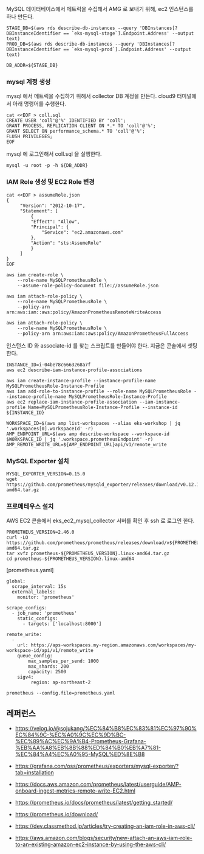 MySQL 데이터베이스에서 메트릭을 수집해서 AMG 로 보내기 위해, ec2 인스턴스를 하나 만든다. 

```
STAGE_DB=$(aws rds describe-db-instances --query 'DBInstances[?DBInstanceIdentifier == `eks-mysql-stage`].Endpoint.Address' --output text)
PROD_DB=$(aws rds describe-db-instances --query 'DBInstances[?DBInstanceIdentifier == `eks-mysql-prod`].Endpoint.Address' --output text)

DB_ADDR=${STAGE_DB}
```


### mysql 계정 생성 ###

mysql 에서 메트릭을 수집하기 위해서 collector DB 계정을 만든다. cloud9 터미널에서 아래 명령어를 수행한다. 
```
cat <<EOF > coll.sql
CREATE USER 'coll'@'%' IDENTIFIED BY 'coll';
GRANT PROCESS, REPLICATION CLIENT ON *.* TO 'coll'@'%';
GRANT SELECT ON performance_schema.* TO 'coll'@'%';
FLUSH PRIVILEGES;
EOF
```

mysql 에 로그인해서 coll.sql 을 실행한다. 
```
mysql -u root -p -h ${DB_ADDR} 
```

### IAM Role 생성 및 EC2 Role 변경 ###
```
cat <<EOF > assumeRole.json
{
     "Version": "2012-10-17",
     "Statement": [
         {
         "Effect": "Allow",
         "Principal": {
             "Service": "ec2.amazonaws.com"
         },
         "Action": "sts:AssumeRole"
         }
     ]
}
EOF

aws iam create-role \
    --role-name MySQLPrometheusRole \
    --assume-role-policy-document file://assumeRole.json

aws iam attach-role-policy \
    --role-name MySQLPrometheusRole \
    --policy-arn arn:aws:iam::aws:policy/AmazonPrometheusRemoteWriteAccess

aws iam attach-role-policy \
    --role-name MySQLPrometheusRole \
    --policy-arn arn:aws:iam::aws:policy/AmazonPrometheusFullAccess
```


인스턴스 ID 와 associate-id 를 찾는 스크립트를 만들어야 한다. 지금은 콘솔에서 셋팅한다.
```
INSTANCE_ID=i-04be78c6663268a7f
aws ec2 describe-iam-instance-profile-associations
```

```
aws iam create-instance-profile --instance-profile-name MySQLPrometheusRole-Instance-Profile
aws iam add-role-to-instance-profile --role-name MySQLPrometheusRole --instance-profile-name MySQLPrometheusRole-Instance-Profile
aws ec2 replace-iam-instance-profile-association --iam-instance-profile Name=MySQLPrometheusRole-Instance-Profile --instance-id ${INSTANCE_ID}
```

```
WORKSPACE_ID=$(aws amp list-workspaces --alias eks-workshop | jq '.workspaces[0].workspaceId' -r)
AMP_ENDPOINT_URL=$(aws amp describe-workspace --workspace-id $WORKSPACE_ID | jq '.workspace.prometheusEndpoint' -r)
AMP_REMOTE_WRITE_URL=${AMP_ENDPOINT_URL}api/v1/remote_write
```

### MySQL Exporter 설치 ###
```
MYSQL_EXPORTER_VERSION=0.15.0
wget https://github.com/prometheus/mysqld_exporter/releases/download/v0.12.1/mysqld_exporter-${MYSQL_EXPORTER_VERSION}.linux-amd64.tar.gz
```


### 프로메테우스 설치 ###

AWS EC2 콘솔에서 eks_ec2_mysql_collector 서버를 확인 후 ssh 로 로그인 한다.

```
PROMETHEUS_VERSION=2.46.0
curl -LO https://github.com/prometheus/prometheus/releases/download/v${PROMETHEUS_VERSION}/prometheus-${PROMETHEUS_VERSION}.linux-amd64.tar.gz
tar xvfz prometheus-${PROMETHEUS_VERSION}.linux-amd64.tar.gz
cd prometheus-${PROMETHEUS_VERSION}.linux-amd64
```

[prometheus.yaml]
```
global:
  scrape_interval: 15s
  external_labels:
    monitor: 'prometheus'

scrape_configs:
  - job_name: 'prometheus'
    static_configs:
      - targets: ['localhost:8000']

remote_write:
  -
    url: https://aps-workspaces.my-region.amazonaws.com/workspaces/my-workspace-id/api/v1/remote_write
    queue_config:
        max_samples_per_send: 1000
        max_shards: 200
        capacity: 2500
    sigv4:
         region: ap-northeast-2
```

```
prometheus --config.file=prometheus.yaml
```



## 레퍼런스 ##

* https://velog.io/@sojukang/%EC%84%B8%EC%83%81%EC%97%90%EC%84%9C-%EC%A0%9C%EC%9D%BC-%EC%89%AC%EC%9A%B4-Prometheus-Grafana-%EB%AA%A8%EB%8B%88%ED%84%B0%EB%A7%81-%EC%84%A4%EC%A0%95-MySQL%ED%8E%B8

* https://grafana.com/oss/prometheus/exporters/mysql-exporter/?tab=installation

* https://docs.aws.amazon.com/prometheus/latest/userguide/AMP-onboard-ingest-metrics-remote-write-EC2.html

* https://prometheus.io/docs/prometheus/latest/getting_started/

* https://prometheus.io/download/

* https://dev.classmethod.jp/articles/try-creating-an-iam-role-in-aws-cli/

* https://aws.amazon.com/blogs/security/new-attach-an-aws-iam-role-to-an-existing-amazon-ec2-instance-by-using-the-aws-cli/
